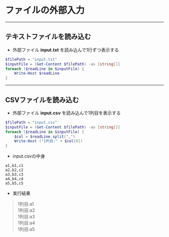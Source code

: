 # ファイルの外部入力  

***

## テキストファイルを読み込む  

* 外部ファイル __input.txt__ を読み込んで1行ずつ表示する

```PowerShell
$filePath = "input.txt"
$inputFile = (Get-Content $filePath) -as [string[]]
foreach ($readLine in $inputFile) {
    Write-Host $readLine
}
```

***

## CSVファイルを読み込む  

* 外部ファイル __input.csv__ を読み込んで1列目を表示する

```PowerShell
$filePath = "input.csv"
$inputFile = (Get-Content $filePath) -as [string[]]
foreach ($readLine in $inputFile) {
    $col = $readLine.split(",")
    Write-Host ("1列目:" + $col[0])
}
```

* input.csvの中身

```csv
a1,b1,c1
a2,b2,c2
a3,b3,c3
a4,b4,c4
a5,b5,c5
```

* 実行結果

> 1列目:a1  
1列目:a2  
1列目:a3  
1列目:a4  
1列目:a5  
